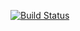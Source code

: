[![Build Status](https://travis-ci.org/https://github.com/EfimRyabushev/lab6.svg?branch=master)](https://travis-ci.org/https://github.com/EfimRyabushev/lab6)
